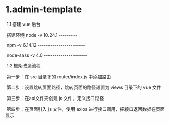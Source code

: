 # 1.admin-template

​	1.1 搭建 vue 后台

​		搭建环境 node -v 10.24.1 ---------

​		npm -v 6.14.12 -----------------------

​		node-sass -v 4.0 ---------------------

​	1.2 框架改造流程

​		第一步：在 src 目录下的 router/index.js 中添加路由

​		第二步：设置跳转页面路径，跳转页面的路径设置为 views 目录下的 vue 文件

​		第三步：在api文件夹创建 js 文件，定义接口路径

​		第四步：在页面引入 js 文件，使用 axios 进行接口调用，把接口返回数据在页面显示